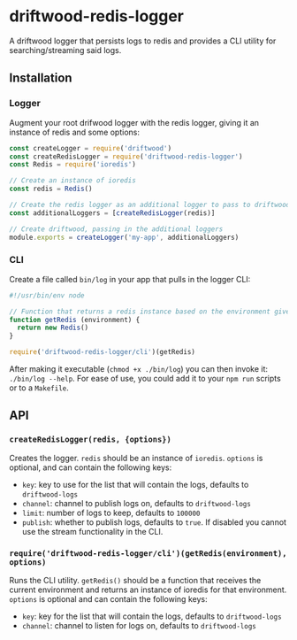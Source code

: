 # driftwood-redis-logger

A driftwood logger that persists logs to redis and provides a CLI utility for searching/streaming said logs.


## Installation

### Logger

Augment your root drifwood logger with the redis logger, giving it an instance of redis and some options:

```js
const createLogger = require('driftwood')
const createRedisLogger = require('driftwood-redis-logger')
const Redis = require('ioredis')

// Create an instance of ioredis
const redis = Redis()

// Create the redis logger as an additional logger to pass to driftwood
const additionalLoggers = [createRedisLogger(redis)]

// Create driftwood, passing in the additional loggers
module.exports = createLogger('my-app', additionalLoggers)
```

### CLI

Create a file called `bin/log` in your app that pulls in the logger CLI:

```js
#!/usr/bin/env node

// Function that returns a redis instance based on the environment given
function getRedis (environment) {
  return new Redis()
}

require('driftwood-redis-logger/cli')(getRedis)
```

After making it executable (`chmod +x ./bin/log`) you can then invoke it: `./bin/log --help`. For ease of use, you could add it to your `npm run` scripts or to a `Makefile`.


## API

### `createRedisLogger(redis, {options})`

Creates the logger. `redis` should be an instance of `ioredis`. `options` is optional, and can contain the following keys:

- `key`: key to use for the list that will contain the logs, defaults to `driftwood-logs`
- `channel`: channel to publish logs on, defaults to `driftwood-logs`
- `limit`: number of logs to keep, defaults to `100000`
- `publish`: whether to publish logs, defaults to `true`. If disabled you cannot use the stream functionality in the CLI.

### `require('driftwood-redis-logger/cli')(getRedis(environment), options)`

Runs the CLI utility. `getRedis()` should be a function that receives the current environment and returns an instance of ioredis for that environment. `options` is optional and can contain the following keys:

- `key`: key for the list that will contain the logs, defaults to `driftwood-logs`
- `channel`: channel to listen for logs on, defaults to `driftwood-logs`
